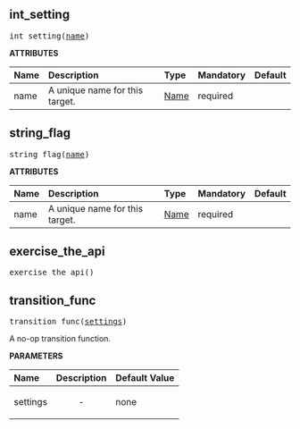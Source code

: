 <!-- Generated with Stardoc: http://skydoc.bazel.build -->

<a id="#int_setting"></a>

## int_setting

<pre>
int_setting(<a href="#int_setting-name">name</a>)
</pre>



**ATTRIBUTES**


| Name  | Description | Type | Mandatory | Default |
| :------------- | :------------- | :------------- | :------------- | :------------- |
| <a id="int_setting-name"></a>name |  A unique name for this target.   | <a href="https://bazel.build/docs/build-ref.html#name">Name</a> | required |  |


<a id="#string_flag"></a>

## string_flag

<pre>
string_flag(<a href="#string_flag-name">name</a>)
</pre>



**ATTRIBUTES**


| Name  | Description | Type | Mandatory | Default |
| :------------- | :------------- | :------------- | :------------- | :------------- |
| <a id="string_flag-name"></a>name |  A unique name for this target.   | <a href="https://bazel.build/docs/build-ref.html#name">Name</a> | required |  |


<a id="#exercise_the_api"></a>

## exercise_the_api

<pre>
exercise_the_api()
</pre>





<a id="#transition_func"></a>

## transition_func

<pre>
transition_func(<a href="#transition_func-settings">settings</a>)
</pre>

A no-op transition function.

**PARAMETERS**


| Name  | Description | Default Value |
| :------------- | :------------- | :------------- |
| <a id="transition_func-settings"></a>settings |  <p align="center"> - </p>   |  none |


